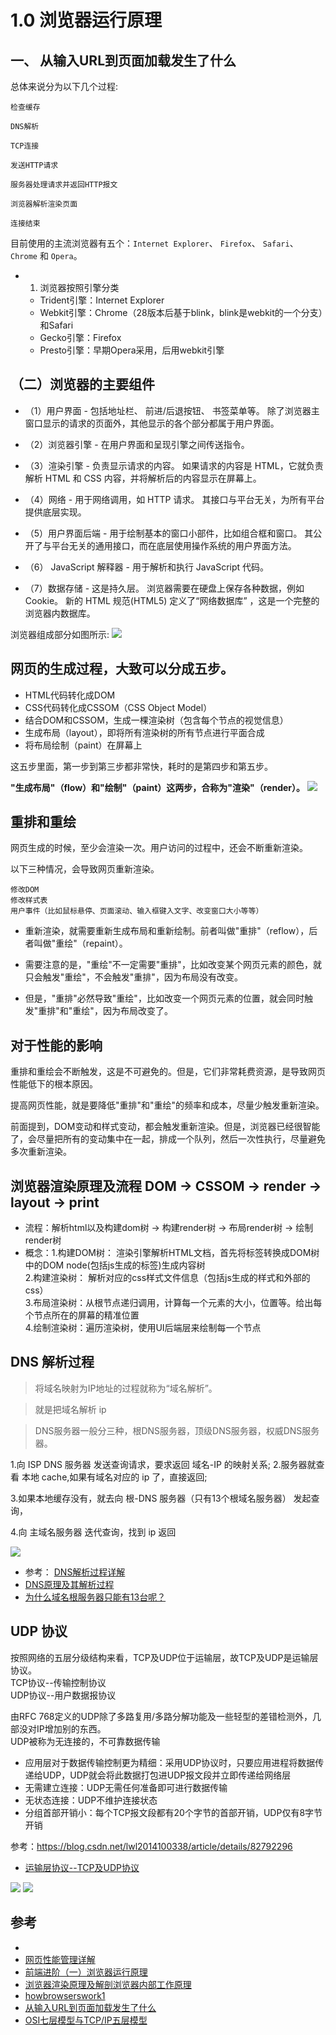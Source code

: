 # 1.0 浏览器运行原理

## 一、 从输入URL到页面加载发生了什么

总体来说分为以下几个过程:
```
检查缓存

DNS解析

TCP连接

发送HTTP请求

服务器处理请求并返回HTTP报文

浏览器解析渲染页面

连接结束
```

目前使用的主流浏览器有五个：`Internet Explorer`、 `Firefox`、 `Safari`、 `Chrome` 和 `Opera`。

- 1. 浏览器按照引擎分类
  - Trident引擎：Internet Explorer
  - Webkit引擎：Chrome（28版本后基于blink，blink是webkit的一个分支）和Safari
  - Gecko引擎：Firefox
  - Presto引擎：早期Opera采用，后用webkit引擎

## （二）浏览器的主要组件

- （1）用户界面 - 包括地址栏、 前进/后退按钮、 书签菜单等。 除了浏览器主窗口显示的请求的页面外，其他显示的各个部分都属于用户界面。

- （2）浏览器引擎 - 在用户界面和呈现引擎之间传送指令。

- （3）渲染引擎 - 负责显示请求的内容。 如果请求的内容是 HTML，它就负责解析 HTML 和 CSS 内容，并将解析后的内容显示在屏幕上。

- （4）网络 - 用于网络调用，如 HTTP 请求。 其接口与平台无关，为所有平台提供底层实现。

- （5）用户界面后端 - 用于绘制基本的窗口小部件，比如组合框和窗口。 其公开了与平台无关的通用接口，而在底层使用操作系统的用户界面方法。

- （6） JavaScript 解释器 - 用于解析和执行 JavaScript 代码。

- （7）数据存储 - 这是持久层。 浏览器需要在硬盘上保存各种数据，例如 Cookie。 新的 HTML 规范(HTML5) 定义了“网络数据库” ，这是一个完整的浏览器内数据库。

浏览器组成部分如图所示:
![](https://pic002.cnblogs.com/images/2011/265173/2011110316262567.png)

## 网页的生成过程，大致可以分成五步。

- HTML代码转化成DOM
- CSS代码转化成CSSOM（CSS Object Model）
- 结合DOM和CSSOM，生成一棵渲染树（包含每个节点的视觉信息）
- 生成布局（layout），即将所有渲染树的所有节点进行平面合成
- 将布局绘制（paint）在屏幕上

这五步里面，第一步到第三步都非常快，耗时的是第四步和第五步。

**"生成布局"（flow）和"绘制"（paint）这两步，合称为"渲染"（render）。**
![](http://www.ruanyifeng.com/blogimg/asset/2015/bg2015091502.png)


## 重排和重绘

网页生成的时候，至少会渲染一次。用户访问的过程中，还会不断重新渲染。

以下三种情况，会导致网页重新渲染。
```
修改DOM
修改样式表
用户事件（比如鼠标悬停、页面滚动、输入框键入文字、改变窗口大小等等）
```

- 重新渲染，就需要重新生成布局和重新绘制。前者叫做"重排"（reflow），后者叫做"重绘"（repaint）。

- 需要注意的是，"重绘"不一定需要"重排"，比如改变某个网页元素的颜色，就只会触发"重绘"，不会触发"重排"，因为布局没有改变。

- 但是，"重排"必然导致"重绘"，比如改变一个网页元素的位置，就会同时触发"重排"和"重绘"，因为布局改变了。

## 对于性能的影响

重排和重绘会不断触发，这是不可避免的。但是，它们非常耗费资源，是导致网页性能低下的根本原因。

提高网页性能，就是要降低"重排"和"重绘"的频率和成本，尽量少触发重新渲染。

前面提到，DOM变动和样式变动，都会触发重新渲染。但是，浏览器已经很智能了，会尽量把所有的变动集中在一起，排成一个队列，然后一次性执行，尽量避免多次重新渲染。


## 浏览器渲染原理及流程 DOM -> CSSOM -> render -> layout -> print
- 流程：解析html以及构建dom树 -> 构建render树 ->  布局render树 -> 绘制render树
- 概念：1.构建DOM树： 渲染引擎解析HTML文档，首先将标签转换成DOM树中的DOM node(包括js生成的标签)生成内容树  
	      2.构建渲染树： 解析对应的css样式文件信息（包括js生成的样式和外部的css）  
	      3.布局渲染树：从根节点递归调用，计算每一个元素的大小，位置等。给出每个节点所在的屏幕的精准位置  
	      4.绘制渲染树：遍历渲染树，使用UI后端层来绘制每一个节点  





## DNS 解析过程

>将域名映射为IP地址的过程就称为“域名解析”。

>就是把域名解析 ip 

>DNS服务器一般分三种，根DNS服务器，顶级DNS服务器，权威DNS服务器。

1.向 ISP DNS 服务器 发送查询请求，要求返回 域名-IP 的映射关系;
2.服务器就查看 本地 cache,如果有域名对应的 ip 了，直接返回;

3.如果本地缓存没有，就去向 根-DNS 服务器（只有13个根域名服务器） 发起查询，

4.向 主域名服务器 迭代查询，找到 ip 返回



![](http://blog.chinaunix.net/attachment/201306/5/28216282_1370437354L19Z.jpg)


- 参考： [DNS解析过程详解](https://www.cnblogs.com/liyuanhong/articles/7353974.html)
- [DNS原理及其解析过程](https://www.cnblogs.com/gopark/p/8430916.html)
- [为什么域名根服务器只能有13台呢？](https://www.zhihu.com/question/22587247/answer/66417484)





## UDP 协议

按照网络的五层分级结构来看，TCP及UDP位于运输层，故TCP及UDP是运输层协议。  
TCP协议--传输控制协议  
UDP协议--用户数据报协议  

由RFC 768定义的UDP除了多路复用/多路分解功能及一些轻型的差错检测外，几部没对IP增加别的东西。  
UDP被称为无连接的，不可靠数据传输  

- 应用层对于数据传输控制更为精细：采用UDP协议时，只要应用进程将数据传递给UDP，UDP就会将此数据打包进UDP报文段并立即传递给网络层
- 无需建立连接：UDP无需任何准备即可进行数据传输
- 无状态连接：UDP不维护连接状态
- 分组首部开销小：每个TCP报文段都有20个字节的首部开销，UDP仅有8字节开销

参考：https://blog.csdn.net/lwl2014100338/article/details/82792296 
- [运输层协议--TCP及UDP协议](https://www.cnblogs.com/wulaa/p/7787784.html)

![](https://images2015.cnblogs.com/blog/705728/201604/705728-20160424234824085-667046040.png)
![](https://images2015.cnblogs.com/blog/705728/201604/705728-20160424234825491-384470376.png)


## 参考
- []()
- [网页性能管理详解](http://www.ruanyifeng.com/blog/2015/09/web-page-performance-in-depth.html)
- [前端进阶（一）浏览器运行原理](https://blog.csdn.net/u014744118/article/details/80698602 )
- [浏览器渲染原理及解剖浏览器内部工作原理](https://www.cnblogs.com/yanglang/p/7090120.html)
- [howbrowserswork1](http://taligarsiel.com/Projects/howbrowserswork1.htm)
- [从输入URL到页面加载发生了什么](https://segmentfault.com/a/1190000006879700)
- [OSI七层模型与TCP/IP五层模型](http://www.cnblogs.com/qishui/p/5428938.html)
